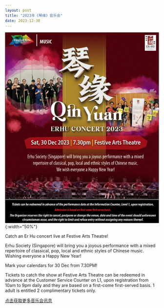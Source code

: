 ```yaml
---
layout: post
title: "2023年《琴缘》音乐会"
date: 2023-12-30
---
```

![](/files/QinYuanConcert.png){:width="50%"}

Catch an Er Hu concert live at Festive Arts Theatre!

Erhu Society (Singapore) will bring you a joyous performance with a mixed repertoire of classical, pop, local and ethnic styles of Chinese music. Wishing everyone a Happy New Year!

Mark your calendars for 30 Dec from 7.30PM!

Tickets to catch the show at Festive Arts Theatre can be redeemed in advance at the Customer Service Counter on L1, upon registration from 10am to 9pm daily and they are based on a first-come first-served basis. 1 adult is entitled 2 complimentary tickets only.

[点击获取更多音乐会讯息](/files/2023-booklet-final3.pdf)

